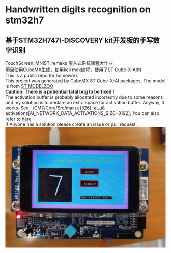 #  Handwritten digits recognition on stm32h7  
## 基于STM32H747I-DISCOVERY kit开发板的手写数字识别  
 TouchScreen_MNIST_remake 嵌入式系统课程大作业  
 项目使用CubeMX生成，使用keil mdk编程，使用了ST Cube-X-AI包  
 This is a public repo for homework  
 This project was generated by CubeMX ST Cube-X-AI packages. The model is from [ST MODELZOO](https://github.com/STMicroelectronics/stm32ai-modelzoo)  
 **Caution: There is a potiential fatal bug to be fixed !**  
 The activation buffer is probably allocated incorrectly due to some reasons and my solution is to declare an extra space for activation buffer. Anyway, it works. See ../CM7/Core/Src/main.c(326): ai_u8 activations[AI_NETWORK_DATA_ACTIVATIONS_SIZE+8192]; You can also refer to [here](https://community.st.com/t5/edge-ai/memory-error-related-with-cube-ai/m-p/685360#M2697)  
 If Anyone has a solution please create an issue or pull request.
 ![image](\doc\Wechat_pic_1.jpg)